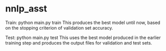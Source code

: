 # nnlp_asst
Train:
	python main.py train
	This produces the best model until now, based on the stopping criterion of validation set accuracy. 

Test:
	python main.py test
	This uses the best model produced in the earlier training step and produces the output files for validation and test sets.